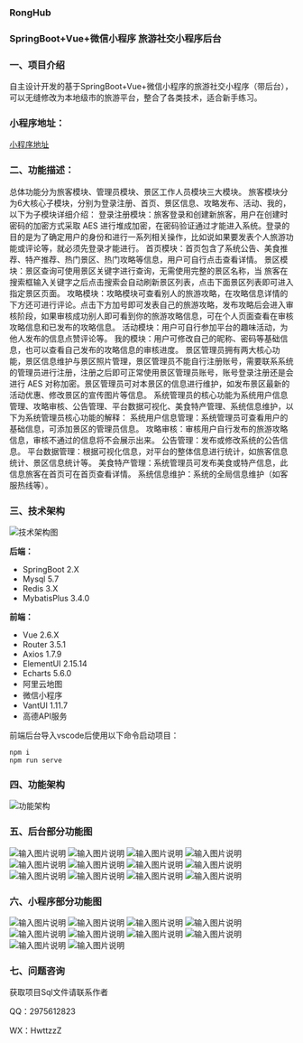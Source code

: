 ### RongHub
### SpringBoot+Vue+微信小程序 旅游社交小程序后台

### 一、项目介绍

自主设计开发的基于SpringBoot+Vue+微信小程序的旅游社交小程序（带后台），可以无缝修改为本地级市的旅游平台，整合了各类技术，适合新手练习。

### 小程序地址：

[小程序地址](https://github.com/hwtzzz/rong-hub)

### 二、功能描述：

总体功能分为旅客模块、管理员模块、景区工作人员模块三大模块。
旅客模块分为6大核心子模块，分别为登录注册、首页、景区信息、攻略发布、活动、我的，以下为子模块详细介绍：
登录注册模块：旅客登录和创建新旅客，用户在创建时密码的加密方式采取 AES 进行堆成加密，在密码验证通过才能进入系统。登录的目的是为了确定用户的身份和进行一系列相关操作，比如说如果要发表个人旅游功能或评论等，就必须先登录才能进行。
首页模块：首页包含了系统公告、美食推荐、特产推荐、热门景区、热门攻略等信息，用户可自行点击查看详情。
景区模块：景区查询可使用景区关键字进行查询，无需使用完整的景区名称，当 旅客在搜索框输入关键字之后点击搜索会自动刷新景区列表，点击下面景区列表即可进入指定景区页面。
攻略模块：攻略模块可查看别人的旅游攻略，在攻略信息详情的下方还可进行评论。点击下方加号即可发表自己的旅游攻略，发布攻略后会进入审核阶段，如果审核成功别人即可看到你的旅游攻略信息，可在个人页面查看在审核攻略信息和已发布的攻略信息。
活动模块：用户可自行参加平台的趣味活动，为他人发布的信息点赞评论等。
我的模块：用户可修改自己的昵称、密码等基础信息，也可以查看自己发布的攻略信息的审核进度。
景区管理员拥有两大核心功能，景区信息维护与景区照片管理，景区管理员不能自行注册账号，需要联系系统的管理员进行注册，注册之后即可正常使用景区管理员账号，账号登录注册还是会进行 AES 对称加密。景区管理员可对本景区的信息进行维护，如发布景区最新的活动优惠、修改景区的宣传图片等信息。
系统管理员的核心功能为系统用户信息管理、攻略审核、公告管理、平台数据可视化、美食特产管理、系统信息维护，以下为系统管理员核心功能的解释：
系统用户信息管理：系统管理员可查看用户的基础信息，可添加景区的管理员信息。
攻略审核：审核用户自行发布的旅游攻略信息，审核不通过的信息将不会展示出来。
公告管理：发布或修改系统的公告信息。
平台数据管理：根据可视化信息，对平台的整体信息进行统计，如旅客信息统计、景区信息统计等。
美食特产管理：系统管理员可发布美食或特产信息，此信息旅客在首页可在首页查看详情。
系统信息维护：系统的全局信息维护（如客服热线等）。

### 三、技术架构

![技术架构图](%E7%95%8C%E9%9D%A2%E5%9B%BE/%E6%8A%80%E6%9C%AF%E6%9E%B6%E6%9E%84%E5%9B%BE.png)

 **后端：**
-  SpringBoot 2.X
-  Mysql 5.7
-  Redis 3.X
-  MybatisPlus 3.4.0

 **前端：** 
- Vue 2.6.X
- Router 3.5.1
- Axios 1.7.9
- ElementUI 2.15.14
- Echarts 5.6.0
- 阿里云地图
- 微信小程序
- VantUI 1.11.7
- 高德API服务

前端后台导入vscode后使用以下命令启动项目：
```
npm i
npm run serve
```

### 四、功能架构
![功能架构](%E7%95%8C%E9%9D%A2%E5%9B%BE/%E6%9C%80%E6%96%B0%E7%B3%BB%E7%BB%9F%E6%9E%B6%E6%9E%84%E5%9B%BE.png)

### 五、后台部分功能图

![输入图片说明](%E7%95%8C%E9%9D%A2%E5%9B%BE/%E5%90%8E%E5%8F%B0%E7%99%BB%E5%BD%95.png)
![输入图片说明](%E7%95%8C%E9%9D%A2%E5%9B%BE/%E7%B3%BB%E7%BB%9F%E7%AE%A1%E7%90%86%E5%91%98-%E9%A6%96%E9%A1%B5.png)
![输入图片说明](%E7%95%8C%E9%9D%A2%E5%9B%BE/%E7%B3%BB%E7%BB%9F%E7%AE%A1%E7%90%86%E5%91%98-%E5%B7%A5%E4%BD%9C%E4%BA%BA%E5%91%98%E7%AE%A1%E7%90%86.png)
![输入图片说明](%E7%95%8C%E9%9D%A2%E5%9B%BE/%E7%B3%BB%E7%BB%9F%E7%AE%A1%E7%90%86%E5%91%98-%E6%94%BB%E7%95%A5%E5%AE%A1%E6%A0%B8.png)
![输入图片说明](%E7%95%8C%E9%9D%A2%E5%9B%BE/%E7%B3%BB%E7%BB%9F%E7%AE%A1%E7%90%86%E5%91%98-%E6%94%BB%E7%95%A5%E5%AE%A1%E6%A0%B8.png)
![输入图片说明](%E7%95%8C%E9%9D%A2%E5%9B%BE/%E7%B3%BB%E7%BB%9F%E7%AE%A1%E7%90%86%E5%91%98-%E5%AF%86%E7%A0%81%E4%BF%AE%E6%94%B9.png)
![输入图片说明](%E7%95%8C%E9%9D%A2%E5%9B%BE/%E7%B3%BB%E7%BB%9F%E7%AE%A1%E7%90%86%E5%91%98-%E6%97%85%E5%AE%A2%E7%AE%A1%E7%90%86-Excel%E5%AF%BC%E5%87%BA.png)
![输入图片说明](%E7%95%8C%E9%9D%A2%E5%9B%BE/%E7%B3%BB%E7%BB%9F%E7%AE%A1%E7%90%86%E5%91%98-%E7%89%B9%E4%BA%A7%E7%BE%8E%E9%A3%9F%E7%AE%A1%E7%90%86.png)
![输入图片说明](%E7%95%8C%E9%9D%A2%E5%9B%BE/%E7%B3%BB%E7%BB%9F%E7%AE%A1%E7%90%86%E5%91%98-%E7%95%99%E8%A8%80%E5%8F%8D%E9%A6%88.png)
![输入图片说明](%E7%95%8C%E9%9D%A2%E5%9B%BE/%E7%B3%BB%E7%BB%9F%E7%AE%A1%E7%90%86%E5%91%98-%E5%B7%A5%E4%BD%9C%E4%BA%BA%E5%91%98%E7%AE%A1%E7%90%86.png)
![输入图片说明](%E7%95%8C%E9%9D%A2%E5%9B%BE/%E6%99%AF%E5%8C%BA%E7%AE%A1%E7%90%86%E5%91%98-%E6%88%91%E7%9A%84%E6%99%AF%E5%8C%BA.png)
![输入图片说明](%E7%95%8C%E9%9D%A2%E5%9B%BE/%E6%99%AF%E5%8C%BA%E7%AE%A1%E7%90%86%E5%91%98-%E6%99%AF%E5%8C%BA%E5%9B%BE%E7%89%87.png)


### 六、小程序部分功能图

![输入图片说明](%E7%95%8C%E9%9D%A2%E5%9B%BE/%E7%99%BB%E5%BD%95.png)
![输入图片说明](%E7%95%8C%E9%9D%A2%E5%9B%BE/%E9%A6%96%E9%A1%B5.png)
![输入图片说明](%E7%95%8C%E9%9D%A2%E5%9B%BE/%E6%99%AF%E5%8C%BA%E5%88%97%E8%A1%A8.png)
![输入图片说明](%E7%95%8C%E9%9D%A2%E5%9B%BE/%E7%BE%8E%E9%A3%9F%E8%AF%A6%E6%83%85.png)
![输入图片说明](%E7%95%8C%E9%9D%A2%E5%9B%BE/%E7%89%B9%E4%BA%A7%E8%AF%A6%E6%83%85.png)
![输入图片说明](%E7%95%8C%E9%9D%A2%E5%9B%BE/%E6%94%BB%E7%95%A5%E5%88%97%E8%A1%A8.png)
![输入图片说明](%E7%95%8C%E9%9D%A2%E5%9B%BE/%E5%85%B3%E4%BA%8E%E9%A1%B9%E7%9B%AE.png)
![输入图片说明](%E7%95%8C%E9%9D%A2%E5%9B%BE/%E7%B3%BB%E7%BB%9F%E5%85%AC%E5%91%8A.png)
![输入图片说明](%E7%95%8C%E9%9D%A2%E5%9B%BE/%E6%B3%A8%E5%86%8C.png)
![输入图片说明](%E7%95%8C%E9%9D%A2%E5%9B%BE/%E6%88%91%E7%9A%84%E9%A1%B5%E9%9D%A2.png)


### 七、问题咨询

获取项目Sql文件请联系作者

QQ：2975612823

WX：HwttzzZ
